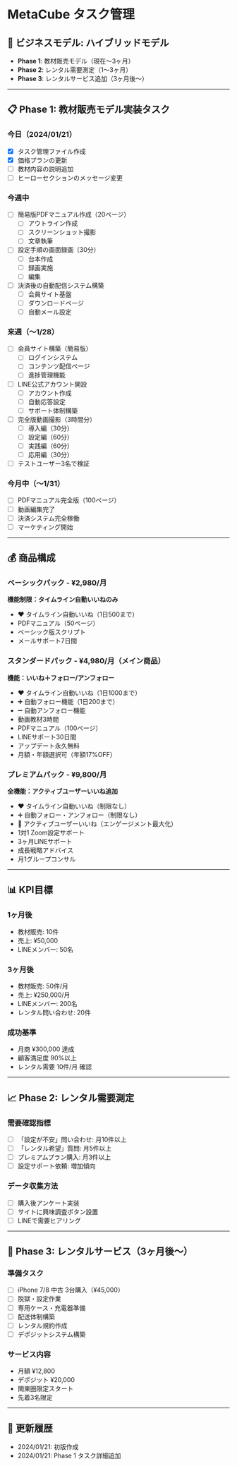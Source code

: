 # MetaCube タスク管理

## 🎯 ビジネスモデル: ハイブリッドモデル
- **Phase 1**: 教材販売モデル（現在〜3ヶ月）
- **Phase 2**: レンタル需要測定（1〜3ヶ月）
- **Phase 3**: レンタルサービス追加（3ヶ月後〜）

---

## 📋 Phase 1: 教材販売モデル実装タスク

### 今日（2024/01/21）
- [x] タスク管理ファイル作成
- [x] 価格プランの更新
- [ ] 教材内容の説明追加
- [ ] ヒーローセクションのメッセージ変更

### 今週中
- [ ] 簡易版PDFマニュアル作成（20ページ）
  - [ ] アウトライン作成
  - [ ] スクリーンショット撮影
  - [ ] 文章執筆
- [ ] 設定手順の画面録画（30分）
  - [ ] 台本作成
  - [ ] 録画実施
  - [ ] 編集
- [ ] 決済後の自動配信システム構築
  - [ ] 会員サイト基盤
  - [ ] ダウンロードページ
  - [ ] 自動メール設定

### 来週（〜1/28）
- [ ] 会員サイト構築（簡易版）
  - [ ] ログインシステム
  - [ ] コンテンツ配信ページ
  - [ ] 進捗管理機能
- [ ] LINE公式アカウント開設
  - [ ] アカウント作成
  - [ ] 自動応答設定
  - [ ] サポート体制構築
- [ ] 完全版動画撮影（3時間分）
  - [ ] 導入編（30分）
  - [ ] 設定編（60分）
  - [ ] 実践編（60分）
  - [ ] 応用編（30分）
- [ ] テストユーザー3名で検証

### 今月中（〜1/31）
- [ ] PDFマニュアル完全版（100ページ）
- [ ] 動画編集完了
- [ ] 決済システム完全稼働
- [ ] マーケティング開始

---

## 💰 商品構成

### ベーシックパック - ¥2,980/月
**機能制限：タイムライン自動いいねのみ**
- ❤️ タイムライン自動いいね（1日500まで）
- PDFマニュアル（50ページ）
- ベーシック版スクリプト
- メールサポート7日間

### スタンダードパック - ¥4,980/月（メイン商品）
**機能：いいね＋フォロー/アンフォロー**
- ❤️ タイムライン自動いいね（1日1000まで）
- ➕ 自動フォロー機能（1日200まで）
- ➖ 自動アンフォロー機能
- 動画教材3時間
- PDFマニュアル（100ページ）
- LINEサポート30日間
- アップデート永久無料
- 月額・年額選択可（年額17%OFF）

### プレミアムパック - ¥9,800/月
**全機能：アクティブユーザーいいね追加**
- ❤️ タイムライン自動いいね（制限なし）
- ➕ 自動フォロー・アンフォロー（制限なし）
- 🎯 アクティブユーザーいいね（エンゲージメント最大化）
- 1対1 Zoom設定サポート
- 3ヶ月LINEサポート
- 成長戦略アドバイス
- 月1グループコンサル

---

## 📊 KPI目標

### 1ヶ月後
- 教材販売: 10件
- 売上: ¥50,000
- LINEメンバー: 50名

### 3ヶ月後
- 教材販売: 50件/月
- 売上: ¥250,000/月
- LINEメンバー: 200名
- レンタル問い合わせ: 20件

### 成功基準
- 月商 ¥300,000 達成
- 顧客満足度 90%以上
- レンタル需要 10件/月 確認

---

## 📈 Phase 2: レンタル需要測定

### 需要確認指標
- [ ] 「設定が不安」問い合わせ: 月10件以上
- [ ] 「レンタル希望」質問: 月5件以上
- [ ] プレミアムプラン購入: 月3件以上
- [ ] 設定サポート依頼: 増加傾向

### データ収集方法
- [ ] 購入後アンケート実装
- [ ] サイトに興味調査ボタン設置
- [ ] LINEで需要ヒアリング

---

## 🚀 Phase 3: レンタルサービス（3ヶ月後〜）

### 準備タスク
- [ ] iPhone 7/8 中古 3台購入（¥45,000）
- [ ] 脱獄・設定作業
- [ ] 専用ケース・充電器準備
- [ ] 配送体制構築
- [ ] レンタル規約作成
- [ ] デポジットシステム構築

### サービス内容
- 月額 ¥12,800
- デポジット ¥20,000
- 関東圏限定スタート
- 先着3名限定

---

## 📝 更新履歴
- 2024/01/21: 初版作成
- 2024/01/21: Phase 1 タスク詳細追加